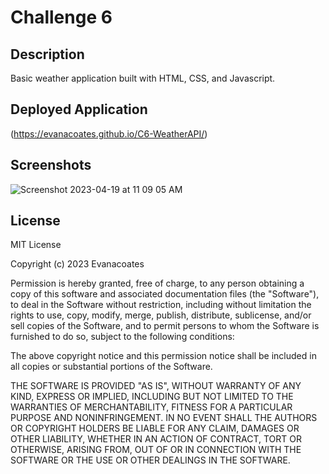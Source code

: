 # Challenge 6

## Description
Basic weather application built with HTML, CSS, and Javascript.

## Deployed Application

(https://evanacoates.github.io/C6-WeatherAPI/)

## Screenshots
![Screenshot 2023-04-19 at 11 09 05 AM](https://user-images.githubusercontent.com/113846878/233121762-0f256926-37a7-4b7d-a4e4-4d1060c1efc6.png)

## License

MIT License

Copyright (c) 2023 Evanacoates

Permission is hereby granted, free of charge, to any person obtaining a copy of this software and associated documentation files (the "Software"), to deal in the Software without restriction, including without limitation the rights to use, copy, modify, merge, publish, distribute, sublicense, and/or sell copies of the Software, and to permit persons to whom the Software is furnished to do so, subject to the following conditions:

The above copyright notice and this permission notice shall be included in all copies or substantial portions of the Software.

THE SOFTWARE IS PROVIDED "AS IS", WITHOUT WARRANTY OF ANY KIND, EXPRESS OR IMPLIED, INCLUDING BUT NOT LIMITED TO THE WARRANTIES OF MERCHANTABILITY, FITNESS FOR A PARTICULAR PURPOSE AND NONINFRINGEMENT. IN NO EVENT SHALL THE AUTHORS OR COPYRIGHT HOLDERS BE LIABLE FOR ANY CLAIM, DAMAGES OR OTHER LIABILITY, WHETHER IN AN ACTION OF CONTRACT, TORT OR OTHERWISE, ARISING FROM, OUT OF OR IN CONNECTION WITH THE SOFTWARE OR THE USE OR OTHER DEALINGS IN THE SOFTWARE.

